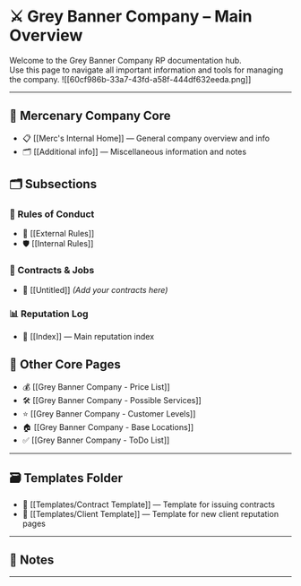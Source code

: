 # ⚔️ Grey Banner Company – Main Overview

Welcome to the Grey Banner Company RP documentation hub.  
Use this page to navigate all important information and tools for managing the company.
![[60cf986b-33a7-43fd-a58f-444df632eeda.png]]

---

## 🏢 Mercenary Company Core

- 📋 [[Merc's Internal Home]] — General company overview and info  
- 🗂️ [[Additional info]] — Miscellaneous information and notes

## 🗂️ Subsections

### 📜 Rules of Conduct  
- 📃 [[External Rules]]  
- 🛡️ [[Internal Rules]]

### 📑 Contracts & Jobs  
- 📝 [[Untitled]] *(Add your contracts here)*

### 📊 Reputation Log  
- 📇 [[Index]] — Main reputation index  


## 📖 Other Core Pages

- 💰 [[Grey Banner Company - Price List]]  
- 🛠️ [[Grey Banner Company - Possible Services]]  
- ⭐ [[Grey Banner Company - Customer Levels]]  
- 🏠 [[Grey Banner Company - Base Locations]]  
- ✅ [[Grey Banner Company - ToDo List]]

---

## 🗃️ Templates Folder

- 📝 [[Templates/Contract Template]] — Template for issuing contracts  
- 👤 [[Templates/Client Template]] — Template for new client reputation pages

---

## 📝 Notes



---
